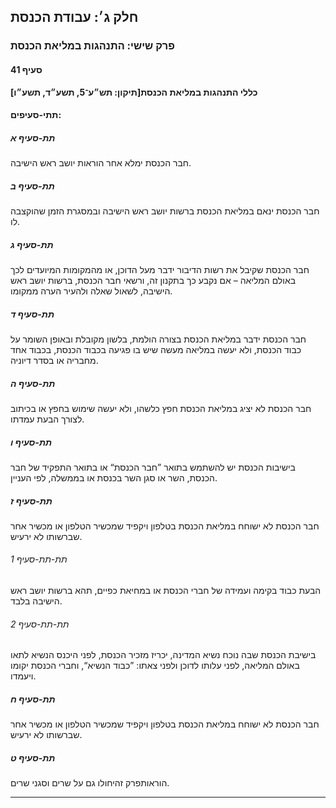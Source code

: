 ## חלק ג׳: עבודת הכנסת

### פרק שישי: התנהגות במליאת הכנסת

#### סעיף 41

**כללי התנהגות במליאת הכנסת[תיקון: תש״ע־5, תשע״ד, תשע״ו]**



#### תתי-סעיפים:

##### תת-סעיף א

חבר הכנסת ימלא אחר הוראות יושב ראש הישיבה.

##### תת-סעיף ב

חבר הכנסת ינאם במליאת הכנסת ברשות יושב ראש הישיבה ובמסגרת הזמן שהוקצבה לו.

##### תת-סעיף ג

חבר הכנסת 
שקיבל את רשות הדיבור ידבר מעל הדוכן, או מהמקומות המיועדים לכך באולם 
המליאה – אם נקבע כך בתקנון זה, ורשאי חבר הכנסת, ברשות יושב ראש הישיבה, 
לשאול שאלה ולהעיר הערה ממקומו.

##### תת-סעיף ד

חבר הכנסת 
ידבר במליאת הכנסת בצורה הולמת, בלשון מקובלת ובאופן השומר על כבוד הכנסת, 
ולא יעשה במליאה מעשה שיש בו פגיעה בכבוד הכנסת, בכבוד אחד מחבריה או בסדר 
דיוניה.

##### תת-סעיף ה

חבר הכנסת לא יציג במליאת הכנסת חפץ כלשהו, ולא יעשה שימוש בחפץ או בכיתוב לצורך הבעת עמדתו.

##### תת-סעיף ו

בישיבות הכנסת יש להשתמש בתואר ”חבר הכנסת“ או בתואר התפקיד של חבר הכנסת, השר או סגן השר בכנסת או בממשלה, לפי העניין.

##### תת-סעיף ז

חבר הכנסת לא ישוחח במליאת הכנסת בטלפון ויקפיד שמכשיר הטלפון או מכשיר אחר שברשותו לא ירעיש.

###### תת-תת-סעיף 1

הבעת כבוד בקימה ועמידה של חברי הכנסת או במחיאת כפיים, תהא ברשות יושב ראש הישיבה בלבד.

###### תת-תת-סעיף 2

בישיבת 
הכנסת שבה נוכח נשיא המדינה, יכריז מזכיר הכנסת, לפני היכנס הנשיא לתאו 
באולם המליאה, לפני עלותו לדוכן ולפני צאתו: ”כבוד הנשיא“, וחברי הכנסת 
יקומו ויעמדו.

##### תת-סעיף ח

חבר הכנסת לא ישוחח במליאת הכנסת בטלפון ויקפיד שמכשיר הטלפון או מכשיר אחר שברשותו לא ירעיש.

##### תת-סעיף ט

הוראותפרק זהיחולו גם על שרים וסגני שרים.

----

